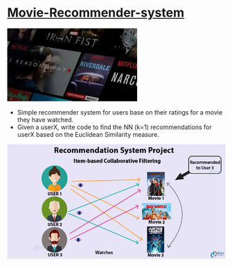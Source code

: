 # [Movie-Recommender-system](https://github.com/Andy-Philes/Movie-Recommender-system)
![](/download1.jfif)

* Simple recommender system for users base on their ratings for a movie they have watched.
* Given a userX, write code to find the NN (k=1) recommendations for userX based on the Euclidean Similarity measure. 

![](/recommendation-system-project-in-R.png)

